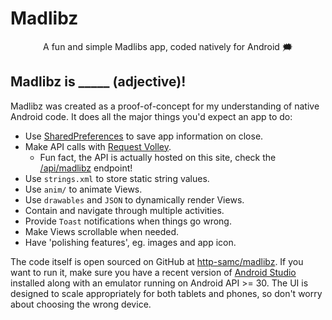 # Madlibz
<p align="center">A fun and simple Madlibs app, coded natively for Android 🗯</p>
<MobileApp AndroidNative Java/>

## Madlibz is _____ (adjective)!
Madlibz was created as a proof-of-concept for my understanding of native Android code. It does all the major things you'd expect an app to do:
- Use [SharedPreferences](https://developer.android.com/training/data-storage/shared-preferences) to save app information on close.
- Make API calls with [Request Volley](https://developer.android.com/training/volley).
    - Fun fact, the API is actually hosted on this site, check the [/api/madlibz](/api/madlibz) endpoint!
- Use `strings.xml` to store static string values.
- Use `anim/` to animate Views.
- Use `drawables` and `JSON` to dynamically render Views.
- Contain and navigate through multiple activities.
- Provide `Toast` notifications when things go wrong.
- Make Views scrollable when needed.
- Have 'polishing features', eg. images and app icon.

The code itself is open sourced on GitHub at [http-samc/madlibz](https://github.com/http-samc/madlibz). If you want to run it, make sure you have a recent version of [Android Studio](https://developer.android.com/studio) installed along with an emulator running on Android API >= 30. The UI is designed to scale appropriately for both tablets and phones, so don't worry about choosing the wrong device.